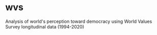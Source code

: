 # wvs


Analysis of world's perception toward democracy using World Values Survey longitudinal data (1994-2020) 